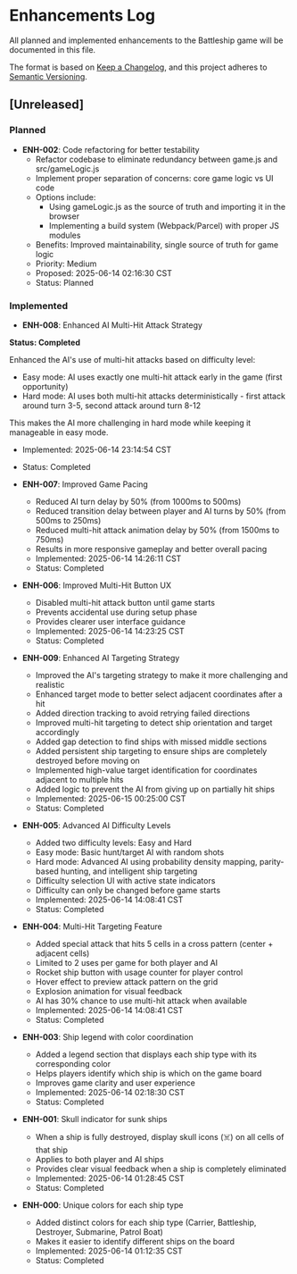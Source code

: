 # Enhancements Log

All planned and implemented enhancements to the Battleship game will be documented in this file.

The format is based on [Keep a Changelog](https://keepachangelog.com/en/1.0.0/),
and this project adheres to [Semantic Versioning](https://semver.org/spec/v2.0.0.html).

## [Unreleased]

### Planned
- **ENH-002**: Code refactoring for better testability
  - Refactor codebase to eliminate redundancy between game.js and src/gameLogic.js
  - Implement proper separation of concerns: core game logic vs UI code
  - Options include:
    - Using gameLogic.js as the source of truth and importing it in the browser
    - Implementing a build system (Webpack/Parcel) with proper JS modules
  - Benefits: Improved maintainability, single source of truth for game logic
  - Priority: Medium
  - Proposed: 2025-06-14 02:16:30 CST
  - Status: Planned

### Implemented
- **ENH-008**: Enhanced AI Multi-Hit Attack Strategy

**Status: Completed**

Enhanced the AI's use of multi-hit attacks based on difficulty level:

- Easy mode: AI uses exactly one multi-hit attack early in the game (first opportunity)
- Hard mode: AI uses both multi-hit attacks deterministically - first attack around turn 3-5, second attack around turn 8-12

This makes the AI more challenging in hard mode while keeping it manageable in easy mode.

  - Implemented: 2025-06-14 23:14:54 CST
  - Status: Completed

- **ENH-007**: Improved Game Pacing
  - Reduced AI turn delay by 50% (from 1000ms to 500ms)
  - Reduced transition delay between player and AI turns by 50% (from 500ms to 250ms)
  - Reduced multi-hit attack animation delay by 50% (from 1500ms to 750ms)
  - Results in more responsive gameplay and better overall pacing
  - Implemented: 2025-06-14 14:26:11 CST
  - Status: Completed

- **ENH-006**: Improved Multi-Hit Button UX
  - Disabled multi-hit attack button until game starts
  - Prevents accidental use during setup phase
  - Provides clearer user interface guidance
  - Implemented: 2025-06-14 14:23:25 CST
  - Status: Completed

- **ENH-009**: Enhanced AI Targeting Strategy
  - Improved the AI's targeting strategy to make it more challenging and realistic
  - Enhanced target mode to better select adjacent coordinates after a hit
  - Added direction tracking to avoid retrying failed directions
  - Improved multi-hit targeting to detect ship orientation and target accordingly
  - Added gap detection to find ships with missed middle sections
  - Added persistent ship targeting to ensure ships are completely destroyed before moving on
  - Implemented high-value target identification for coordinates adjacent to multiple hits
  - Added logic to prevent the AI from giving up on partially hit ships
  - Implemented: 2025-06-15 00:25:00 CST
  - Status: Completed

- **ENH-005**: Advanced AI Difficulty Levels
  - Added two difficulty levels: Easy and Hard
  - Easy mode: Basic hunt/target AI with random shots
  - Hard mode: Advanced AI using probability density mapping, parity-based hunting, and intelligent ship targeting
  - Difficulty selection UI with active state indicators
  - Difficulty can only be changed before game starts
  - Implemented: 2025-06-14 14:08:41 CST
  - Status: Completed

- **ENH-004**: Multi-Hit Targeting Feature
  - Added special attack that hits 5 cells in a cross pattern (center + adjacent cells)
  - Limited to 2 uses per game for both player and AI
  - Rocket ship button with usage counter for player control
  - Hover effect to preview attack pattern on the grid
  - Explosion animation for visual feedback
  - AI has 30% chance to use multi-hit attack when available
  - Implemented: 2025-06-14 14:08:41 CST
  - Status: Completed
- **ENH-003**: Ship legend with color coordination
  - Added a legend section that displays each ship type with its corresponding color
  - Helps players identify which ship is which on the game board
  - Improves game clarity and user experience
  - Implemented: 2025-06-14 02:18:30 CST
  - Status: Completed

- **ENH-001**: Skull indicator for sunk ships
  - When a ship is fully destroyed, display skull icons (☠️) on all cells of that ship
  - Applies to both player and AI ships
  - Provides clear visual feedback when a ship is completely eliminated
  - Implemented: 2025-06-14 01:28:45 CST
  - Status: Completed

- **ENH-000**: Unique colors for each ship type
  - Added distinct colors for each ship type (Carrier, Battleship, Destroyer, Submarine, Patrol Boat)
  - Makes it easier to identify different ships on the board
  - Implemented: 2025-06-14 01:12:35 CST
  - Status: Completed
